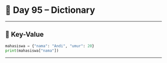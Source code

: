 # 🐍 Day 95 – Dictionary

---

## 📖 Key-Value

```python
mahasiswa = {"nama": "Andi", "umur": 20}
print(mahasiswa["nama"])
```

---

